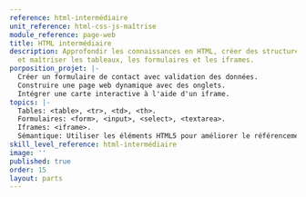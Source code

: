 ```yaml
---
reference: html-intermédiaire
unit_reference: html-css-js-maîtrise
module_reference: page-web
title: HTML intermédiaire
description: Approfondir les connaissances en HTML, créer des structures plus complexes
  et maîtriser les tableaux, les formulaires et les iframes.
porposition_projet: |-
  Créer un formulaire de contact avec validation des données.
  Construire une page web dynamique avec des onglets.
  Intégrer une carte interactive à l'aide d'un iframe.
topics: |-
  Tables: <table>, <tr>, <td>, <th>.
  Formulaires: <form>, <input>, <select>, <textarea>.
  Iframes: <iframe>.
  Sémantique: Utiliser les éléments HTML5 pour améliorer le référencement et l'accessibilité (ex : header, nav, section, article, footer).
skill_level_reference: html-intermédiaire
image: ''
published: true
order: 15
layout: parts
---
```

